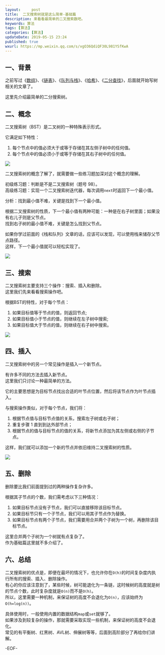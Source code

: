 ```yaml
---   
layout:     post  
title:  二叉搜索树就是这么简单-基础篇
description: 来看看最简单的二叉搜索数吧。  
keywords: 算法  
tags: [算法]    
categories: [算法]  
updateDate: 2019-05-15 23:24   
published: true 
wxurl: https://mp.weixin.qq.com/s/xgO36QdiQF30L981YSfKwA  
---  
```


## 一、背景  


之前写过《[数组](https://mp.weixin.qq.com/s/n_B38CXxmvsOl7FZxyPKgA)》、《[链表](https://mp.weixin.qq.com/s/SQCJWiG2HMhI8U-hVTvk7A)》、《[队列与栈](https://mp.weixin.qq.com/s/y9vQ5gUdUAfiZXZFHoVrKg)》、《[哈希](https://mp.weixin.qq.com/s/7x_N_84q2Lz7Q23Str-TqQ)》、《[二分查找](https://mp.weixin.qq.com/s/d5vqd4YHnZ4Opms1H-kpDg)》，后面就开始写树相关的文章了。  


这里先介绍最简单的二分搜索树。  


## 二、概念  


二叉搜索树（BST）是二叉树的一种特殊表示形式。  


它满足如下特性：  


1. 每个节点中的值必须大于或等于存储在其左侧子树中的任何值。  
2. 每个节点中的值必须小于或等于存储在其右子树中的任何值。  


![](https://res2019.tiankonguse.com/images/2019/05/15/001.png)  


二叉搜索树的概念了解了，就需要做一些练习题加深对这个概念的理解。  


初级练习题：判断是不是二叉搜索树（题号 98）。  
高级练习题：实现一个二叉搜索树迭代器，每次调用`next`时返回下一个最小值。


分析：找到最小值不难，关键是找到下一个最小值。  


根据二叉搜索树的性质，下一个最小值有两种可能：一种是在右子树里面；如果没有右儿子则是父节点。  
找到右子树的最小值不难，关键是怎么找到父节点。  


如果你学过前面的《栈和队列》文章的话，应该可以发现，可以使用栈来储存父节点路径。  
这样，下一个最小值就可以轻松实现了。  


![](https://res2019.tiankonguse.com/images/2019/05/15/002.png)  


## 三、搜索  


二叉搜索树主要支持三个操作：搜索、插入和删除。  
这里我们先来看看搜索操作吧。  


根据BST的特性，对于每个节点：  


1. 如果目标值等于节点的值，则返回节点;  
2. 如果目标值小于节点的值，则继续在左子树中搜索;  
3. 如果目标值大于节点的值，则继续在右子树中搜索。  


![](https://res2019.tiankonguse.com/images/2019/05/15/003.png)  


## 四、插入  


二叉搜索树中的另一个常见操作是插入一个新节点。  


有许多不同的方法去插入新节点。  
这里我们只讨论一种最简单的方法。   


它的主要思想是为目标节点找出合适的叶节点位置，然后将该节点作为叶节点插入。   


与搜索操作类似，对于每个节点，我们将：  


1. 根据节点值与目标节点值的关系，搜索左子树或右子树；
2. 重复步骤 1 直到到达外部节点；
2. 根据节点的值与目标节点的值的关系，将新节点添加为其左侧或右侧的子节点。


这样，我们就可以添加一个新的节点并依旧维持二叉搜索树的性质。


![](https://res2019.tiankonguse.com/images/2019/05/15/004.png)    


## 五、删除  

删除要比我们前面提到过的两种操作复杂许多。  


根据其子节点的个数，我们需考虑以下三种情况：

1. 如果目标节点没有子节点，我们可以直接移除该目标节点。
2. 如果目标节只有一个子节点，我们可以用其子节点作为替换。
3. 如果目标节点有两个子节点，我们需要用合并两个子树为一个树，再删除该目标节点。


这里合并两个子树为一个树就有点复杂了。  
作为基础篇这里就不多介绍了。  


## 六、总结 


二叉搜索树的优点是，即便在最坏的情况下，也允许你在`O(h)`的时间复杂度内执行所有的搜索、插入、删除操作。  
有心的你应该注意到了，某些时候，树可能退化为一条链，这时候树的高度就是树的节点个数，此时复杂度就是`O(n)`而不是`O(h)`。   
所以，这里需要一种机制，来保证树的高度不会退化为`O(n)`，应该始终为`O(h=log(n))`。  


具体使用时，一般使用内置的数据结构`map`或`set`就够了。  
如果涉及到较复杂的操作，那就需要采取实现一些机制，来保证树的高度不会退化。  
常见的有平衡树、红黑树、AVL树、伸展树等等，后面到高阶部分了再给你们讲解。  


-EOF-  


